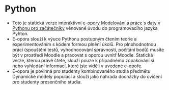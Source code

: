 # Python

* Toto je statická verze interaktivní [e-opory Modelování a práce s daty v Pythonu pro začátečníky](https://moodle.mendelu.cz/course/view.php?id=380) věnované úvodu do programovacího jazyka Pyhton.
* E-opora slouží k výuce Pythonu postupným čtením teorie a experimentováním s kódem formou plnění úkolů. Pro plnohodnotnou práci (spouštění testů, vyhodnocování správnosti, počítání bodů) musíte být v prostředí Moodle a pracovat s oporou uvnitř Moodle. Statická verze, kterou právě čtete, slouží pouze k případnému zopakování si nebo vyhledání informací, které jste viděli v uvedené e-opoře.
* E-opora je povinná pro studenty kombinovaného studia předmětu Dynamické modely populací a slouží jako náhrada docházky do cvičení pro studenty presenčního studia.
